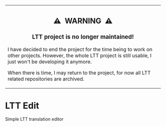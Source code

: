 <table align="center"><tr><td>
  <h2 align="center">⚠️&ensp;WARNING&ensp;⚠️</h2>
  <h3 align="center">LTT project is no longer maintained!</h3>
  <p>I have decided to end the project for the time being to work on other projects. However, the whole LTT project is still usable, I just won't be developing it anymore.</p>
  <p>When there is time, I may return to the project, for now all LTT related repositories are archived.</p>
</td></tr></table>

# LTT Edit

Simple LTT translation editor
